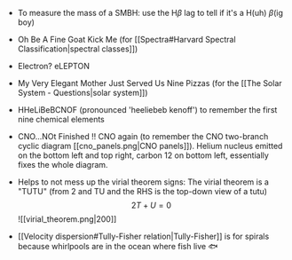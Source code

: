 
- To measure the mass of a SMBH: use the H$\beta$ lag to tell if it's a H(uh) $\beta$(ig boy)

- Oh Be A Fine Goat Kick Me (for [[Spectra#Harvard Spectral Classification|spectral classes]])

- Electron? eLEPTON

- My Very Elegant Mother Just Served Us Nine Pizzas (for the [[The Solar System - Questions|solar system]])

- HHeLiBeBCNOF (pronounced 'heeliebeb kenoff') to remember the first nine chemical elements

- CNO...NOt Finished !! CNO again (to remember the CNO two-branch cyclic diagram [[cno_panels.png|CNO panels]]). Helium nucleus emitted on the bottom left and top right, carbon 12 on bottom left, essentially fixes the whole diagram.

- Helps to not mess up the virial theorem signs: The virial theorem is a "TUTU"  (from 2 and TU and the RHS is the top-down view of a tutu) $$2T + U = 0$$![[virial_theorem.png|200]]

- [[Velocity dispersion#Tully-Fisher relation|Tully-Fisher]] is for spirals because whirlpools are in the ocean where fish live 🐟